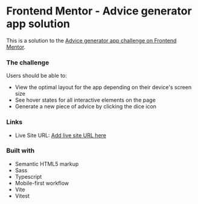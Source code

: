 # Frontend Mentor - Advice generator app solution

This is a solution to the [Advice generator app challenge on Frontend Mentor](https://www.frontendmentor.io/challenges/advice-generator-app-QdUG-13db).

### The challenge

Users should be able to:

-  View the optimal layout for the app depending on their device's screen size
-  See hover states for all interactive elements on the page
-  Generate a new piece of advice by clicking the dice icon

### Links

-  Live Site URL: [Add live site URL here](https://your-live-site-url.com)

### Built with

-  Semantic HTML5 markup
-  Sass
-  Typescript
-  Mobile-first workflow
-  Vite
-  Vitest


